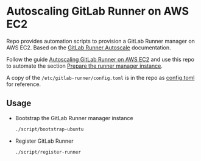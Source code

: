 # Autoscaling GitLab Runner on AWS EC2

Repo provides automation scripts to provision a GitLab Runner manager on AWS EC2. Based on the [GitLab Runner Autoscale](https://docs.gitlab.com/runner/configuration/autoscale.html) documentation.

Follow the guide [Autoscaling GitLab Runner on AWS EC2](https://docs.gitlab.com/runner/configuration/runner_autoscale_aws/) and use this repo to automate the section [Prepare the runner manager instance](https://docs.gitlab.com/runner/configuration/runner_autoscale_aws/#prepare-the-runner-manager-instance).

A copy of the `/etc/gitlab-runner/config.toml` is in the repo as [config.toml](./etc/gitlab-runner/config.toml) for reference.

## Usage

- Bootstrap the GitLab Runner manager instance

    ```sh
    ./script/bootstrap-ubuntu
    ```

- Register GitLab Runner

    ```sh
    ./script/register-runner
    ```